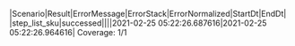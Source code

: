 |Scenario|Result|ErrorMessage|ErrorStack|ErrorNormalized|StartDt|EndDt|
|step_list_sku|successed||||2021-02-25 05:22:26.687616|2021-02-25 05:22:26.964616|
Coverage: 1/1
